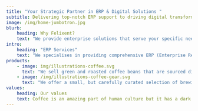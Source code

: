 ```yaml
---
title: "Your Strategic Partner in ERP & Digital Solutions "
subtitle: Delivering top-notch ERP support to driving digital transformations that truly make a difference, we are committed to the highest standards of quality.  
image: /img/home-jumbotron.jpg
blurb:
    heading: Why Felixent?
    text: "We provide enterprise solutions that serve your specific needs of enterprise software solutions. Our technology consulting service offers a strategic partnership that empowers your organization to harness cutting-edge solutions for rapid business growth. Our experienced team of technology consultants assesses your organization's current IT infrastructure, processes, and workflows to identify opportunities for technology-driven improvements. With a deep understanding of industry trends and best practices, we provide custom solutions that optimize your operations, drive efficiency, mitigate risks, and create a sustainable advantage for your business."
intro:
    heading: "ERP Services"
    text: "We specialises in providing comprehensive ERP (Enterprise Resource Planning) services to help organizations streamline operations, enhance efficiency, and achieve their business goals. We bring extensive industry knowledge, technical expertise, and a customer-centric approach to deliver impactful results."
products:
    - image: img/illustrations-coffee.svg
      text: "We sell green and roasted coffee beans that are sourced directly from independent farmers and farm cooperatives. We’re proud to offer a variety of coffee beans grown with great care for the environment and local communities. Check our post or contact us directly for current availability."
    - image: /img/illustrations-coffee-gear.svg
      text: "We offer a small, but carefully curated selection of brewing gear and tools for every taste and experience level. No matter if you roast your own beans or just bought your first french press, you’ll find a gadget to fall in love with in our shop."
values:
    heading: Our values
    text: Coffee is an amazing part of human culture but it has a dark side too – one of colonialism and mindless abuse of natural resources and human lives. We want to turn this around and return the coffee trade to the drink’s exhilarating, empowering and unifying nature.
---
```


